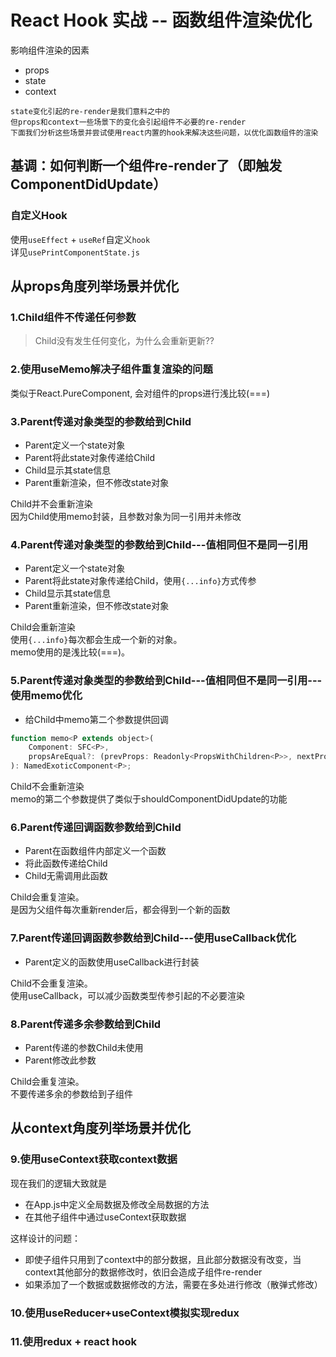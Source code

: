 # React Hook 实战 -- 函数组件渲染优化

影响组件渲染的因素
- props
- state
- context

```
state变化引起的re-render是我们意料之中的
但props和context一些场景下的变化会引起组件不必要的re-render
下面我们分析这些场景并尝试使用react内置的hook来解决这些问题，以优化函数组件的渲染
```

## 基调：如何判断一个组件re-render了（即触发ComponentDidUpdate）
### 自定义Hook
使用`useEffect` + `useRef`自定义`hook`  
详见`usePrintComponentState.js`

## 从props角度列举场景并优化
### 1.Child组件不传递任何参数

> Child没有发生任何变化，为什么会重新更新??
### 2.使用useMemo解决子组件重复渲染的问题
类似于React.PureComponent, 会对组件的props进行浅比较(===)

### 3.Parent传递对象类型的参数给到Child
- Parent定义一个state对象
- Parent将此state对象传递给Child
- Child显示其state信息
- Parent重新渲染，但不修改state对象

Child并不会重新渲染  
因为Child使用memo封装，且参数对象为同一引用并未修改
### 4.Parent传递对象类型的参数给到Child---值相同但不是同一引用
- Parent定义一个state对象
- Parent将此state对象传递给Child，使用`{...info}`方式传参
- Child显示其state信息
- Parent重新渲染，但不修改state对象

Child会重新渲染  
使用`{...info}`每次都会生成一个新的对象。  
memo使用的是浅比较(===)。

### 5.Parent传递对象类型的参数给到Child---值相同但不是同一引用---使用memo优化
- 给Child中memo第二个参数提供回调

```js
function memo<P extends object>(
    Component: SFC<P>,
    propsAreEqual?: (prevProps: Readonly<PropsWithChildren<P>>, nextProps: Readonly<PropsWithChildren<P>>) => boolean
): NamedExoticComponent<P>;
```
Child不会重新渲染  
memo的第二个参数提供了类似于shouldComponentDidUpdate的功能

### 6.Parent传递回调函数参数给到Child
- Parent在函数组件内部定义一个函数
- 将此函数传递给Child
- Child无需调用此函数

Child会重复渲染。  
是因为父组件每次重新render后，都会得到一个新的函数

### 7.Parent传递回调函数参数给到Child---使用useCallback优化
- Parent定义的函数使用useCallback进行封装

Child不会重复渲染。  
使用useCallback，可以减少函数类型传参引起的不必要渲染

### 8.Parent传递多余参数给到Child
- Parent传递的参数Child未使用
- Parent修改此参数

Child会重复渲染。  
不要传递多余的参数给到子组件

## 从context角度列举场景并优化
### 9.使用useContext获取context数据
现在我们的逻辑大致就是
- 在App.js中定义全局数据及修改全局数据的方法
- 在其他子组件中通过useContext获取数据

这样设计的问题：
- 即使子组件只用到了context中的部分数据，且此部分数据没有改变，当context其他部分的数据修改时，依旧会造成子组件re-render
- 如果添加了一个数据或数据修改的方法，需要在多处进行修改（散弹式修改）

### 10.使用useReducer+useContext模拟实现redux

### 11.使用redux + react hook
